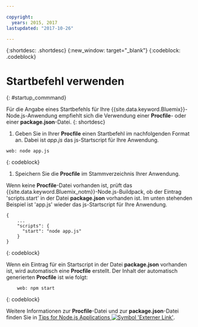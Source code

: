 ```yaml
---

copyright:
  years: 2015, 2017
lastupdated: "2017-10-26"

---
```


{:shortdesc: .shortdesc}
{:new_window: target="_blank"}
{:codeblock: .codeblock}


# Startbefehl verwenden
{: #startup_commmand}

Für die Angabe eines Startbefehls für Ihre {{site.data.keyword.Bluemix}}-Node.js-Anwendung empfiehlt sich die Verwendung einer **Procfile**- oder einer **package.json**-Datei.
{: shortdesc}

1. Geben Sie in Ihrer **Procfile** einen Startbefehl im nachfolgenden Format an. Dabei ist _app.js_ das js-Startscript für Ihre Anwendung.
```
web: node app.js
```
{: codeblock}

1. Speichern Sie die **Procfile** im Stammverzeichnis Ihrer Anwendung.

Wenn keine **Procfile**-Datei vorhanden ist, prüft das {{site.data.keyword.Bluemix_notm}}-Node.js-Buildpack, ob der Eintrag 'scripts.start' in der Datei **package.json** vorhanden ist. Im unten stehenden Beispiel ist 'app.js' wieder das js-Startscript für Ihre Anwendung.
```
{
    ...   
    "scripts": {
      "start": "node app.js"
    }
}
```
{: codeblock}

Wenn ein Eintrag für ein Startscript in der Datei **package.json** vorhanden ist, wird automatisch eine **Procfile** erstellt. Der Inhalt der automatisch generierten **Procfile** ist wie folgt:
```
    web: npm start
```
{: codeblock}

Weitere Informationen zur **Procfile**-Datei und zur **package.json**-Datei finden Sie in [Tips for Node.js Applications ![Symbol 'Externer Link'](../../icons/launch-glyph.svg "Symbol 'Externer Link'")](https://docs.cloudfoundry.org/buildpacks/node/node-tips.html).
